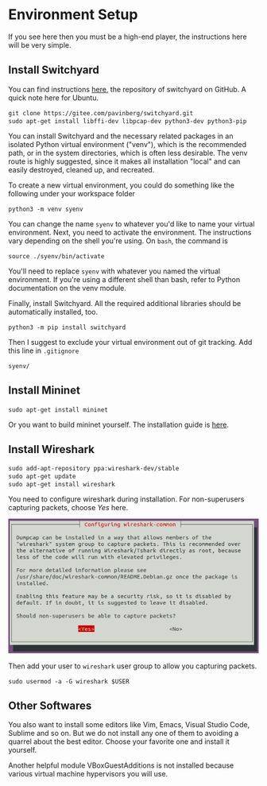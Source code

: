 # Environment Setup

If you see here then you must be a high-end player, the instructions here will be very simple.

## Install Switchyard

You can find instructions [here](https://pavinberg.gitee.io/switchyard), the repository of switchyard on GitHub. A quick note here for Ubuntu.

```text
git clone https://gitee.com/pavinberg/switchyard.git
sudo apt-get install libffi-dev libpcap-dev python3-dev python3-pip
```

You can install Switchyard and the necessary related packages in an isolated Python virtual environment \("venv"\), which is the recommended path, or in the system directories, which is often less desirable. The venv route is highly suggested, since it makes all installation "local" and can easily destroyed, cleaned up, and recreated.

To create a new virtual environment, you could do something like the following under your workspace folder

```text
python3 -m venv syenv
```

You can change the name `syenv` to whatever you'd like to name your virtual environment. Next, you need to activate the environment. The instructions vary depending on the shell you're using. On `bash`, the command is

```text
source ./syenv/bin/activate
```

You'll need to replace `syenv` with whatever you named the virtual environment. If you're using a different shell than bash, refer to Python documentation on the venv module.

Finally, install Switchyard. All the required additional libraries should be automatically installed, too.

```text
python3 -m pip install switchyard
```

Then I suggest to exclude your virtual environment out of git tracking. Add this line in `.gitignore`

```text
syenv/
```

## Install Mininet

```text
sudo apt-get install mininet
```

Or you want to build mininet yourself. The installation guide is [here](http://mininet.org/download/).

## Install Wireshark

```text
sudo add-apt-repository ppa:wireshark-dev/stable
sudo apt-get update
sudo apt-get install wireshark
```

You need to configure wireshark during installation. For non-superusers capturing packets, choose _Yes_ here.

![configure-wireshark](../.gitbook/assets/configure-wireshark%20%281%29.png)

Then add your user to `wireshark` user group to allow you capturing packets.

```text
sudo usermod -a -G wireshark $USER
```

## Other Softwares

You also want to install some editors like Vim, Emacs, Visual Studio Code, Sublime and so on. But we do not install any one of them to avoiding a quarrel about the best editor. Choose your favorite one and install it yourself.

Another helpful module VBoxGuestAdditions is not installed because various virtual machine hypervisors you will use.


